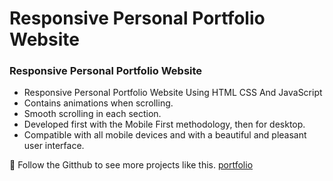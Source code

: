 # Responsive Personal Portfolio Website

### Responsive Personal Portfolio Website

- Responsive Personal Portfolio Website Using HTML CSS And JavaScript
- Contains animations when scrolling.
- Smooth scrolling in each section.
- Developed first with the Mobile First methodology, then for desktop.
- Compatible with all mobile devices and with a beautiful and pleasant user interface.

💙 Follow the Gitthub to see more projects like this. [portfolio](https://github.com/pradeepvarmau)
